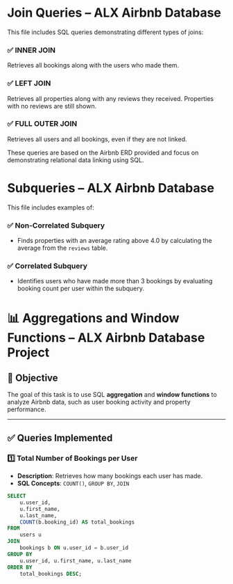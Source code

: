 # Join Queries – ALX Airbnb Database

This file includes SQL queries demonstrating different types of joins:

### ✅ INNER JOIN

Retrieves all bookings along with the users who made them.

### ✅ LEFT JOIN

Retrieves all properties along with any reviews they received. Properties with no reviews are still shown.

### ✅ FULL OUTER JOIN

Retrieves all users and all bookings, even if they are not linked.

These queries are based on the Airbnb ERD provided and focus on demonstrating relational data linking using SQL.

# Subqueries – ALX Airbnb Database

This file includes examples of:

### ✅ Non-Correlated Subquery

- Finds properties with an average rating above 4.0 by calculating the average from the `reviews` table.

### ✅ Correlated Subquery

- Identifies users who have made more than 3 bookings by evaluating booking count per user within the subquery.

# 📊 Aggregations and Window Functions – ALX Airbnb Database Project

## 🎯 Objective

The goal of this task is to use SQL **aggregation** and **window functions** to analyze Airbnb data, such as user booking activity and property performance.

---

## ✅ Queries Implemented

### 1️⃣ Total Number of Bookings per User

- **Description**: Retrieves how many bookings each user has made.
- **SQL Concepts**: `COUNT()`, `GROUP BY`, `JOIN`

```sql
SELECT
    u.user_id,
    u.first_name,
    u.last_name,
    COUNT(b.booking_id) AS total_bookings
FROM
    users u
JOIN
    bookings b ON u.user_id = b.user_id
GROUP BY
    u.user_id, u.first_name, u.last_name
ORDER BY
    total_bookings DESC;
```
